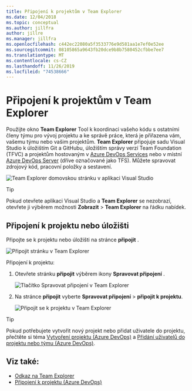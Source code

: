 ```yaml
---
title: Připojení k projektům v Team Explorer
ms.date: 12/04/2018
ms.topic: conceptual
ms.author: jillfra
author: jillre
ms.manager: jillfra
ms.openlocfilehash: c442ec22080a5f3533776e9d581aa1e7ef0e52ee
ms.sourcegitcommit: 08105865a9643fb20dce9b8b7580452cfbbe7ee7
ms.translationtype: MT
ms.contentlocale: cs-CZ
ms.lasthandoff: 11/26/2019
ms.locfileid: "74538666"
---
```

# <a name="connect-to-projects-in-team-explorer"></a>Připojení k projektům v Team Explorer

Použijte okno **Team Explorer** Tool k koordinaci vašeho kódu s ostatními členy týmu pro vývoj projektu a ke správě práce, která je přiřazena vám, vašemu týmu nebo vašim projektům. **Team Explorer** připojuje sadu Visual Studio k úložištím Git a GitHubu, úložištím správy verzí Team Foundation (TFVC) a projektům hostovaným v [Azure DevOps Services](/azure/devops/user-guide/what-is-azure-devops-services) nebo v místní [Azure DevOps Server](/azure/devops/index-all) (dříve označované jako TFS). Můžete spravovat zdrojový kód, pracovní položky a sestavení.

![Team Explorer domovskou stránku v aplikaci Visual Studio](media/team-explorer/team-explorer.png)

> [!TIP]
> Pokud otevřete aplikaci Visual Studio a **Team Explorer** se nezobrazí, otevřete ji výběrem možnosti **Zobrazit** > **Team Explorer** na řádku nabídek.

## <a name="connect-to-a-project-or-repository"></a>Připojení k projektu nebo úložišti

Připojte se k projektu nebo úložišti na stránce **připojit** .

![Připojit stránku v Team Explorer](media/team-explorer/connect.png)

Připojení k projektu:

1. Otevřete stránku **připojit** výběrem ikony **Spravovat připojení** .

   ![Tlačítko Spravovat připojení v Team Explorer](media/team-explorer/manage-connections.png)

1. Na stránce **připojit** vyberte **Spravovat připojení** > **připojit k projektu**.

   ![Připojit se k projektu v Team Explorer](media/team-explorer/connect-project.png)

> [!TIP]
> Pokud potřebujete vytvořit nový projekt nebo přidat uživatele do projektu, přečtěte si téma [Vytvoření projektu (Azure DevOps)](/azure/devops/organizations/projects/create-project) a [Přidání uživatelů do projektu nebo týmu (Azure DevOps)](/azure/devops/organizations/security/add-users-team-project).

## <a name="see-also"></a>Viz také:

- [Odkaz na Team Explorer](reference/team-explorer-reference.md)
- [Připojení k projektu (Azure DevOps)](/azure/devops/organizations/projects/connect-to-projects)